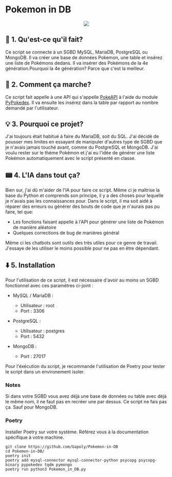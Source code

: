# Pokemon in DB

<p align='center'>
    <img src='https://mir-s3-cdn-cf.behance.net/projects/404/5f7d78149825051.62eeab127b743.jpg'/>
</p>


## 🤔 1. Qu'est-ce qu'il fait?

Ce script se connecte à un SGBD MySQL, MariaDB, PostgreSQL ou MongoDB. Il va créer une base de données Pokemon, une table et insérez une liste de Pokémons dedans. Il va insérer des Pokémons de la 4e génération.Pourquoi la 4e génération? Parce que c'est la meilleur.

## 🐍 2. Comment ça marche?

Ce script fait appelle à une API qui s'appelle [PokeAPI](https://pokeapi.co/) à l'aide du module [PyPokedex](https://github.com/arnavb/pypokedex). Il va ensuite les insérez dans la table par rapport au nombre demandé par l'utilisateur.

## ️💡 3. Pourquoi ce projet?

J'ai toujours était habitué à faire du MariaDB, soit du SQL. J'ai décidé de pousser mes limites en essayant de manipuler d'autres type de SGBD que je n'avais jamais touché avant, comme du PostgreSQL et MongoDB. J'ai voulu rester sur le thème Pokémon et j'ai eu l'idée de générer une liste Pokémon automatiquement avec le script présenté en classe.

## 📟️ 4. L'IA dans tout ça?

Bien sur, j'ai dû m'aider de l'IA pour faire ce script. Même ci je maîtrise la base du Python et comprends son principe, il y a des choses pour lequelle je n'avais pas les connaissances pour. Dans le script, il ma soit aidé à réparer des erreurs ou générer des bouts de code que je n'aurais pas pu faire, tel que:

- Les fonctions faisant appelle à l'API pour générer une liste de Pokémon de manière aléatoire
- Quelques corrections de bug de manières général

Même ci les chatbots sont outils des très utiles pour ce genre de travail. J'essaye de les utiliser le moins possible pour ne pas en être dépendant.

## ⬇️ 5. Installation

Pour l'utilisation de ce script, il est nécessaire d'avoir au moins un SGBD fonctionnel avec ces paramètres ci-joint :

- MySQL / MariaDB :
    - Utilisateur : root
    - Port : 3306

- PostgreSQL :
    - Utilisateur : postgres
    - Port : 5432

- MongoDB :
    - Port : 27017

Pour l'éxécution du script, je recommande l'utilisation de Poetry pour tester le script dans un environement isoler.

### Notes

Si dans votre SGBD vous avez déjà une base de données ou table avec déjà le même nom, il ne faut pas en recréer une par dessus. Ce script ne fais pas ça. Sauf pour MongoDB.

### Poetry

Installer Poetry sur votre système. Référez vous à la documentation spécifique à votre machine.

```shell
git clone https://github.com/Gapoly/Pokemon-in-DB
cd Pokemon-in-DB/
poetry init
poetry add mysql-connector mysql-connector-python psycopg psycopg-binary pypokedex tqdm pymongo
poetry run python3 Pokemon_in_DB.py
```


